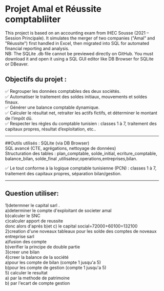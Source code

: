 # Projet Amal et Réussite comptabliiter
This project is based on an accounting exam from IHEC Sousse (2021 – Session Principale). It simulates the merger of two companies ("Amal" and "Réussite") first handled in Excel, then migrated into SQL for automated financial reporting and analysis.  
NB: The SQLite .db file cannot be previewed directly on GitHub. You must download it and open it using a SQL GUI editor like DB Browser for SQLite or DBeaver.

## Objectifs du projet :

✅ Regrouper les données comptables des deux sociétés.  
✅ Automatiser le traitement des soldes initiaux, mouvements et soldes finaux.  
✅ Générer une balance comptable dynamique.  
✅ Calculer le résultat net, retraiter les actifs fictifs, et déterminer le montant de l’impôt dû.  
✅ Respecter les règles du  comptable tunisien  : classes 1 à 7, traitement des capitaux propres, résultat d’exploitation, etc..  

---

##Outils utilisés :
SQLite (via DB Browser)  
SQL avancé (CTE, agrégations, nettoyage de données)  
Structuration des tables : plan_comptable, solde_initial, ecriture_comptable, balance_bilan, solde_final ,utilisateur,operations,entreprises,bilan.  

✅ Le tout conforme à la logique comptable tunisienne (PCN) : classes 1 à 7, traitement des capitaux propres, séparation bilan/gestion.  

---

## Question utiliser:
1)determner le capital sarl .  
   a)determiner le compte d'exploitant de societer amal  
   b)calculer le SNC  
   c)calculer apport de reussite   
donc alors d'aprés b)et c) le capital social=72000+60100=132100  
2)creation d'une noveaux tableaux pour les solde des comptes de noveaux entreprise sarl  
   a)fusion des compte   
   b)verifier la principe de double partie   
3)creer une bilan  
4)creer la balance de la société  
  a)pour les compte de bilan (compte 1 jusqu'a 5)  
  b)pour les compte de gestion (compte 1 jusqu'a 5)  
5) calculer le resultat  
  a) par la methode de patrimoine  
  b) par l'ecart de compte gestion  
